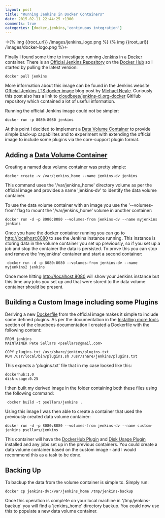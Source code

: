```yaml
---
layout: post
title: "Running Jenkins in Docker Containers"
date: 2015-02-11 22:44:25 +1300
comments: true
categories: [docker,jenkins,'continuous integration'] 
---
```


->{% img {{root_url}} /images/jenkins_logo.png %} {% img {{root_url}} /images/docker-logo.png %}<-

Finally I found some time to investigate running [Jenkins](http://jenkins-ci.org/) in a [Docker](https://www.docker.com/) container. There is an [Official Jenkins Repository](https://registry.hub.docker.com/_/jenkins/) on the [Docker Hub](https://registry.hub.docker.com/) so I started by pulling the latest version:

` docker pull jenkins `

More information about this image can be found in the Jenkins website [Official Jenkins LTS docker image](http://jenkins-ci.org/content/official-jenkins-lts-docker-image) blog post by [Michael Neale](https://twitter.com/michaelneale). Curiously this post also has a link to [cloudbees/jenkins-ci.org-docker](https://github.com/cloudbees/jenkins-ci.org-docker) GitHub repository which contained a lot of useful information.

Running the official Jenkins image could not be simpler:

` docker run -p 8080:8080 jenkins `

At this point I decided to implement a [Data Volume Container](https://docs.docker.com/userguide/dockervolumes/#creating-and-mounting-a-data-volume-container) to provide simple back-up capabilites and to experiment with extending the official image to include some plugins via the core-support plugin format.

<!-- more -->

## Adding a [Data Volume Container](https://docs.docker.com/userguide/dockervolumes/#creating-and-mounting-a-data-volume-container) 

Creating a named data volume container was pretty simple:

` docker create -v /var/jenkins_home --name jenkins-dv jenkins `

This command uses the '/var/jenkins_home' directory volume as per the official image and provides a name 'jenkins-dv' to identify the data volume container.

To use the data volume container with an image you use the '--volumes-from' flag to mount the '/var/jenkins_home' volume in another container:

` docker run -d -p 8080:8080 --volumes-from jenkins-dv --name myjenkins jenkins `

Once you have the docker container running you can go to [http://localhost:8080](http://localhost:8080) to see the Jenkins instance running. This instance is storing data in the volume container you set up previously, so if you set up a job and stop the container the data is persisted. To prove this you can stop and remove the 'myjenkins' container and start a second container:

` docker run -d -p 8080:8080 --volumes-from jenkins-dv --name myjenkins2 jenkins`

Once more hitting [http://localhost:8080](http://localhost:8080) will show your Jenkins instance but this time any jobs you set up and that were stored to the data volume container should be present.

## Building a Custom Image including some Plugins

Deriving a new [Dockerfile](https://docs.docker.com/reference/builder/) from the official image makes it simple to include some defined plugins. As per the documentation in the [Installing more tools](https://github.com/cloudbees/jenkins-ci.org-docker#installing-more-tools) section of the cloudbees documentation I created a Dockerfile with the following content:

```
FROM jenkins
MAINTAINER Pete Sellars <psellars@gmail.com>

COPY plugins.txt /usr/share/jenkins/plugins.txt
RUN /usr/local/bin/plugins.sh /usr/share/jenkins/plugins.txt
```

This expects a 'plugins.txt' file that in my case looked like this:

```
dockerhub:1.0
disk-usage:0.25
```

I then built my derived image in the folder containing both these files using the following command:

` docker build -t psellars/jenkins .`

Using this image I was then able to create a container that used the previously created data volume container:

` docker run -d -p 8080:8080 --volumes-from jenkins-dv --name custom-jenkins psellars/jenkins `

This container will have the [DockerHub Plugin](https://wiki.jenkins-ci.org/display/JENKINS/DockerHub+Plugin) and [Disk Usage Plugin](https://wiki.jenkins-ci.org/display/JENKINS/Disk+Usage+Plugin) installed and any jobs set up in the previous containers. You could create a data volume container based on the custom image - and I would recommend this as a task to be done.

## Backing Up

To backup the data from the volume container is simple to. Simply run:

` docker cp jenkins-dv:/var/jenkins_home /tmp/jenkins-backup `

Once this operation is complete on your local machine in '/tmp/jenkins-backup' you will find a 'jenkins_home' directory backup. You could now use this to populate a new data volume container.
 
